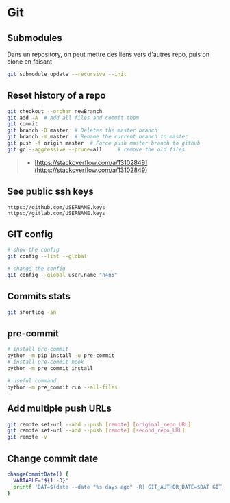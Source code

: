 # Git

## Submodules

Dans un repository, on peut mettre des liens vers d'autres repo, puis on clone en faisant

```sh
git submodule update --recursive --init
```

## Reset history of a repo

```sh
git checkout --orphan newBranch
git add -A  # Add all files and commit them
git commit
git branch -D master  # Deletes the master branch
git branch -m master  # Rename the current branch to master
git push -f origin master  # Force push master branch to github
git gc --aggressive --prune=all     # remove the old files
```

> - [https://stackoverflow.com/a/13102849](https://stackoverflow.com/a/13102849)

## See public ssh keys

```url
https://github.com/USERNAME.keys
https://gitlab.com/USERNAME.keys
```

## GIT config

```sh
# show the config
git config --list --global

# change the config
git config --global user.name "n4n5"
```

## Commits stats

```sh
git shortlog -sn
```

## pre-commit

```sh
# install pre-commit
python -m pip install -u pre-commit
# install pre-commit hook
python -m pre_commit install

# useful command
python -m pre_commit run --all-files
```

## Add multiple push URLs

```sh
git remote set-url --add --push [remote] [original_repo_URL]
git remote set-url --add --push [remote] [second_repo_URL]
git remote -v
```

## Change commit date

```sh
changeCommitDate() {
  VARIABLE="${1:-3}"
  printf 'DAT=$(date --date "%s days ago" -R) GIT_AUTHOR_DATE=$DAT GIT_COMMITTER_DATE=$DAT git commit -m "message"\n' "$VARIABLE"
}
```
